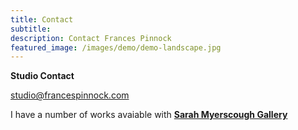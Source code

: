 ```yaml
---
title: Contact
subtitle: 
description: Contact Frances Pinnock
featured_image: /images/demo/demo-landscape.jpg
---
```

**Studio Contact**

<studio@francespinnock.com>


I have a number of works avaiable with **[Sarah Myerscough Gallery](https://www.sarahmyerscough.com/)** 
